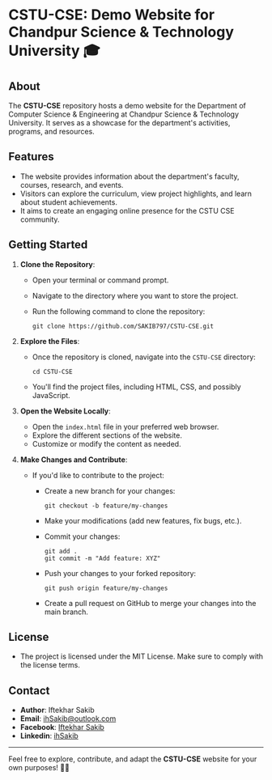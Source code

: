 # CSTU-CSE: Demo Website for Chandpur Science & Technology University 🎓

## About

The **CSTU-CSE** repository hosts a demo website for the Department of Computer Science & Engineering at Chandpur Science & Technology University. It serves as a showcase for the department's activities, programs, and resources.

## Features

- The website provides information about the department's faculty, courses, research, and events.
- Visitors can explore the curriculum, view project highlights, and learn about student achievements.
- It aims to create an engaging online presence for the CSTU CSE community.

## Getting Started

1. **Clone the Repository**:

   - Open your terminal or command prompt.
   - Navigate to the directory where you want to store the project.
   - Run the following command to clone the repository:

     ```
     git clone https://github.com/SAKIB797/CSTU-CSE.git
     ```

2. **Explore the Files**:

   - Once the repository is cloned, navigate into the `CSTU-CSE` directory:

     ```
     cd CSTU-CSE
     ```

   - You'll find the project files, including HTML, CSS, and possibly JavaScript.

3. **Open the Website Locally**:

   - Open the `index.html` file in your preferred web browser.
   - Explore the different sections of the website.
   - Customize or modify the content as needed.

4. **Make Changes and Contribute**:

   - If you'd like to contribute to the project:

     - Create a new branch for your changes:

       ```
       git checkout -b feature/my-changes
       ```

     - Make your modifications (add new features, fix bugs, etc.).

     - Commit your changes:

       ```
       git add .
       git commit -m "Add feature: XYZ"
       ```

     - Push your changes to your forked repository:

       ```
       git push origin feature/my-changes
       ```

     - Create a pull request on GitHub to merge your changes into the main branch.

## License

- The project is licensed under the MIT License. Make sure to comply with the license terms.

## Contact

- **Author**: Iftekhar Sakib
- **Email**: ihSakib@outlook.com
- **Facebook**: <a href="https://www.facebook.com/SAKIB797" target="_blank" > Iftekhar Sakib </a>
- **Linkedin**: <a href="www.linkedin.com/in/ihsakib" target="_blank" > ihSakib </a>

---

Feel free to explore, contribute, and adapt the **CSTU-CSE** website for your own purposes! 🚀🌟
